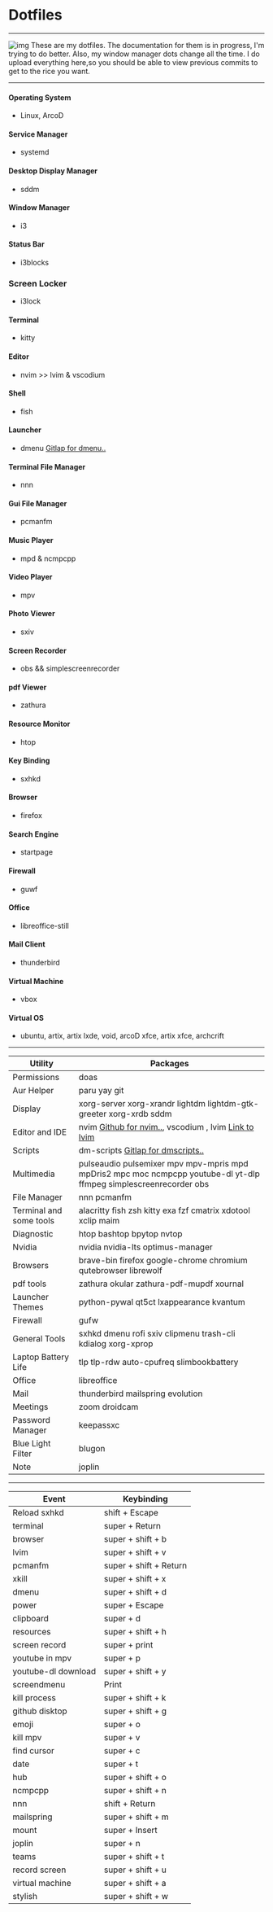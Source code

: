 # Dotfiles  
---
![img](https://www.padok.fr/hubfs/Images/Blog/dotfiles_git.webp)
These are my dotfiles. The documentation for them is in progress, I'm trying to do better. Also, my window manager dots change all the time. I do upload everything here,so you should be able to view previous commits to get to the rice you want.

---

#### Operating System 
 * Linux, ArcoD 

#### Service Manager 
  * systemd

#### Desktop Display Manager 
  * sddm

#### Window Manager 
 * i3  

#### Status Bar 
 * i3blocks 

### Screen Locker
 * i3lock 

#### Terminal 
 * kitty

#### Editor 
 * nvim >> lvim & vscodium

#### Shell 
 * fish 

#### Launcher 
 * dmenu [Gitlap for dmenu..](https://gitlab.com/dwt1/dmenu-distrotube)

#### Terminal File Manager 
 * nnn  

#### Gui File Manager 
 * pcmanfm

#### Music Player 
 * mpd & ncmpcpp

#### Video Player 
 * mpv 

#### Photo Viewer 
 * sxiv

#### Screen Recorder 
 * obs && simplescreenrecorder 

#### pdf Viewer 
 * zathura

#### Resource Monitor
 * htop

#### Key Binding 
 * sxhkd 

#### Browser 
 * firefox 

#### Search Engine 
 * startpage 

#### Firewall 
 * guwf 

#### Office 
 * libreoffice-still

#### Mail Client 
 * thunderbird

#### Virtual Machine 
 * vbox

#### Virtual OS 
 * ubuntu, artix, artix lxde, void, arcoD xfce, artix xfce, archcrift
---

| Utility  | Packages            |
| -----     | --------------- |
| Permissions  | doas |
| Aur Helper  | paru yay git |
| Display |  xorg-server xorg-xrandr lightdm lightdm-gtk-greeter xorg-xrdb sddm |
| Editor and IDE | nvim [Github for nvim..](https://github.com/AstroNvim/AstroNvim), vscodium , lvim [Link to lvim](https://www.lunarvim.org/)| 
| Scripts | dm-scripts [Gitlap for dmscripts..](https://gitlab.com/dwt1/dmscripts)|
| Multimedia | pulseaudio pulsemixer mpv mpv-mpris mpd mpDris2 mpc moc ncmpcpp youtube-dl yt-dlp ffmpeg simplescreenrecorder obs | 
| File Manager | nnn pcmanfm | 
| Terminal and some tools | alacritty fish zsh kitty exa fzf cmatrix xdotool xclip maim |
| Diagnostic | htop bashtop bpytop nvtop | 
| Nvidia | nvidia nvidia-lts optimus-manager | 
| Browsers | brave-bin firefox google-chrome chromium qutebrowser librewolf | 
| pdf tools | zathura okular zathura-pdf-mupdf xournal | 
| Launcher Themes | python-pywal qt5ct lxappearance kvantum | 
| Firewall | gufw | 
| General Tools | sxhkd dmenu rofi sxiv clipmenu trash-cli kdialog xorg-xprop | 
| Laptop Battery Life | tlp tlp-rdw auto-cpufreq slimbookbattery | 
| Office | libreoffice | 
| Mail | thunderbird mailspring evolution | 
| Meetings | zoom droidcam |
| Password Manager | keepassxc | 
| Blue Light Filter | blugon | 
| Note | joplin | 

---

| Event  | Keybinding |
| -----     | --------------- |
| Reload sxhkd | shift + Escape |
| terminal | super + Return | 
| browser  | super + shift + b |
| lvim | super + shift + v |
| pcmanfm | super + shift + Return | 
| xkill | super + shift + x | 
| dmenu | super + shift + d | 
| power | super + Escape | 
| clipboard | super  + d | 
| resources | super + shift + h | 
| screen record | super + print | 
| youtube in mpv | super + p | 
| youtube-dl download | super + shift + y | 
| screendmenu | Print | 
| kill process | super + shift + k | 
| github disktop | super + shift + g | 
| emoji | super + o | 
| kill mpv | super + v | 
| find cursor | super + c | 
| date | super  + t | 
| hub | super + shift + o | 
| ncmpcpp | super + shift + n | 
| nnn | shift + Return | 
| mailspring | super + shift + m | 
| mount | super + Insert | 
| joplin | super + n | 
| teams | super + shift + t | 
| record screen | super + shift + u | 
| virtual machine | super + shift + a | 
| stylish | super + shift + w | 
